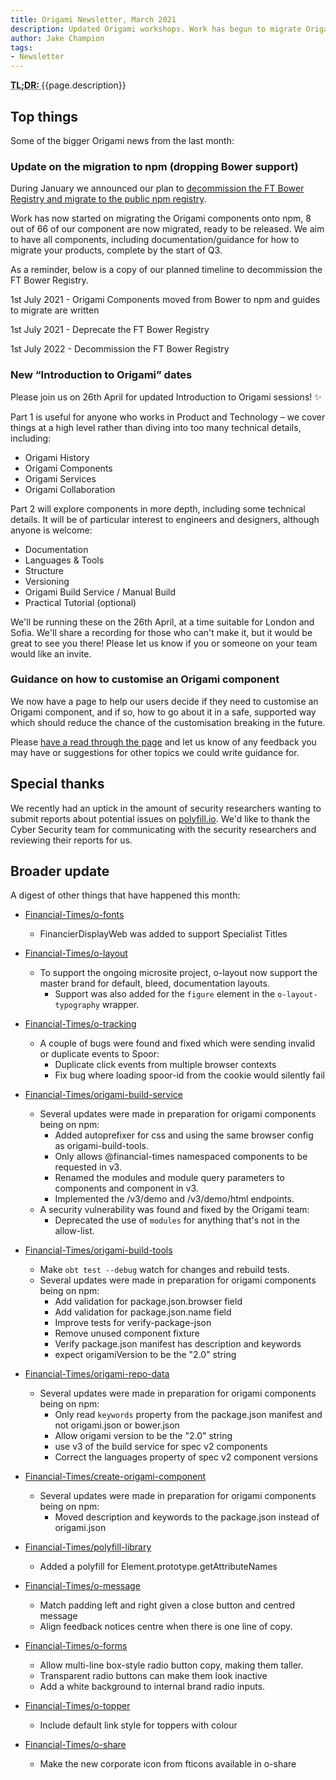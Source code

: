 ```yaml
---
title: Origami Newsletter, March 2021
description: Updated Origami workshops. Work has begun to migrate Origami to npm. Reminder, we deprecate FT's Bower Registry in July. 2021 and plan to decomission in July 2022.
author: Jake Champion
tags:
- Newsletter
---
```


<abbr title="Too long; didn't read">
<strong>
TL;DR:
</strong>
</abbr> {{page.description}}

## Top things

Some of the bigger Origami news from the last month:


### Update on the migration to npm (dropping Bower support)

During January we announced our plan to [decommission the FT Bower Registry and migrate to the public npm registry](https://origami.ft.com/blog/2021/01/18/deprecating-bower-and-origami-via-npm/#who-does-this-affect).

Work has now started on migrating the Origami components onto npm, 8 out of 66 of our component are now migrated, ready to be released. We aim to have all components, including documentation/guidance for how to migrate your products, complete by the start of Q3.

As a reminder, below is a copy of our planned timeline to decommission the FT Bower Registry.

1st July 2021 - Origami Components moved from Bower to npm and guides to migrate are written

1st July 2021 - Deprecate the FT Bower Registry

1st July 2022 - Decommission the FT Bower Registry



### New “Introduction to Origami” dates

Please join us on 26th April for updated Introduction to Origami sessions! ✨

Part 1 is useful for anyone who works in Product and Technology – we cover things at a high level rather than diving into too many technical details, including:

- Origami History
- Origami Components
- Origami Services
- Origami Collaboration

Part 2 will explore components in more depth, including some technical details. It will be of particular interest to engineers and designers, although anyone is welcome:

- Documentation
- Languages & Tools
- Structure
- Versioning
- Origami Build Service / Manual Build
- Practical Tutorial (optional)

We'll be running these on the 26th April, at a time suitable for London and Sofia. We'll share a recording for those who can't make it, but it would be great to see you there! Please let us know if you or someone on your team would like an invite.


### Guidance on how to customise an Origami component

We now have a page to help our users decide if they need to customise an Origami component, and if so, how to go about it in a safe, supported way which should reduce the chance of the customisation breaking in the future.

Please [have a read through the page](https://origami.ft.com/docs/components/customisation/) and let us know of any feedback you may have or suggestions for other topics we could write guidance for.


## Special thanks

We recently had an uptick in the amount of security researchers wanting to submit reports about potential issues on [polyfill.io](https://polyfill.io). We'd like to thank the Cyber Security team for communicating with the security researchers and reviewing their reports for us.

## Broader update

A digest of other things that have happened this month:

- [Financial-Times/o-fonts](https://github.com/Financial-Times/o-fonts)
   - FinancierDisplayWeb was added to support Specialist Titles

- [Financial-Times/o-layout](https://github.com/Financial-Times/o-layout)
   - To support the ongoing microsite project, o-layout now support the master brand for default, bleed, documentation layouts.
      - Support was also added for the `figure` element in the `o-layout-typography` wrapper.

- [Financial-Times/o-tracking](https://github.com/Financial-Times/o-tracking)
   - A couple of bugs were found and fixed which were sending invalid or duplicate events to Spoor:
      - Duplicate click events from multiple browser contexts
      - Fix bug where loading spoor-id from the cookie would silently fail

- [Financial-Times/origami-build-service](https://github.com/Financial-Times/origami-build-service)
   - Several updates were made in preparation for origami components being on npm:
      - Added autoprefixer for css and using the same browser config as origami-build-tools.
      - Only allows @financial-times namespaced components to be requested in v3.
      - Renamed the modules and module query parameters to components and component in v3.
      - Implemented the /v3/demo and /v3/demo/html endpoints.
   - A security vulnerability was found and fixed by the Origami team:
      - Deprecated the use of `modules` for anything that's not in the allow-list.

- [Financial-Times/origami-build-tools](https://github.com/Financial-Times/origami-build-tools)
   - Make `obt test --debug` watch for changes and rebuild tests.
   - Several updates were made in preparation for origami components being on npm:
      - Add validation for package.json.browser field
      - Add validation for package.json.name field
      - Improve tests for verify-package-json
      - Remove unused component fixture
      - Verify package.json manifest has description and keywords
      - expect origamiVersion to be the "2.0" string

- [Financial-Times/origami-repo-data](https://github.com/Financial-Times/origami-repo-data)
   - Several updates were made in preparation for origami components being on npm:
      - Only read `keywords` property from the package.json manifest and not origami.json or bower.json
      - Allow origami version to be the "2.0" string
      - use v3 of the build service for spec v2 components
      - Correct the languages property of spec v2 component versions

- [Financial-Times/create-origami-component](https://github.com/Financial-Times/create-origami-component)
   - Several updates were made in preparation for origami components being on npm:
      - Moved description and keywords to the package.json instead of origami.json

- [Financial-Times/polyfill-library](https://github.com/Financial-Times/polyfill-library)
   - Added a polyfill for Element.prototype.getAttributeNames

- [Financial-Times/o-message](https://github.com/Financial-Times/o-message)
   - Match padding left and right given a close button and centred message
   - Align feedback notices centre when there is one line of copy.

- [Financial-Times/o-forms](https://github.com/Financial-Times/o-forms)
   - Allow multi-line box-style radio button copy, making them taller.
   - Transparent radio buttons can make them look inactive
   - Add a white background to internal brand radio inputs.

- [Financial-Times/o-topper](https://github.com/Financial-Times/o-topper)
   - Include default link style for toppers with colour

- [Financial-Times/o-share](https://github.com/Financial-Times/o-share)
   - Make the new corporate icon from fticons available in o-share
